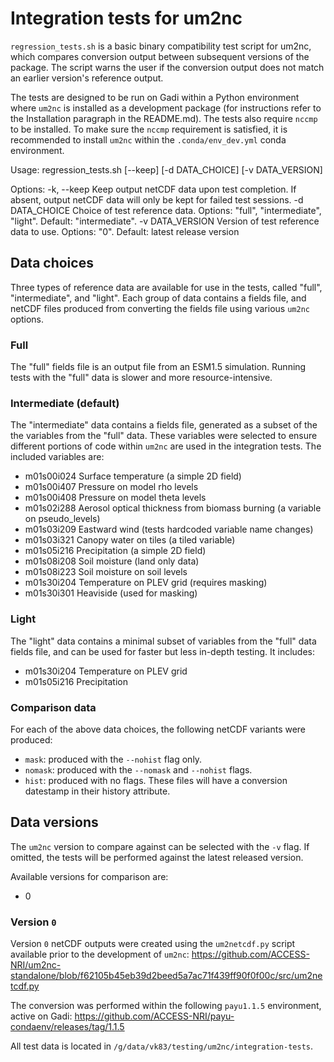 # Integration tests for um2nc

`regression_tests.sh` is a basic binary compatibility test script for um2nc,
which compares conversion output between subsequent versions of the
package. The script warns the user if the conversion output does
not match an earlier version's reference output.

The tests are designed to be run on Gadi within a Python environment where `um2nc` is installed as a development package (for instructions refer to the Installation paragraph in the README.md).
The tests also require `nccmp` to be installed. 
To make sure the `nccmp` requirement is satisfied, it is recommended to install `um2nc` within the `.conda/env_dev.yml` conda environment.

Usage:
    regression_tests.sh [--keep] [-d DATA_CHOICE] [-v DATA_VERSION]

Options:
    -k, --keep            Keep output netCDF data upon test completion.
                          If absent, output netCDF data will only be kept for failed test sessions. 
    -d    DATA_CHOICE     Choice of test reference data.
                                            Options: "full", "intermediate", "light".
                                            Default: "intermediate".
    -v    DATA_VERSION    Version of test reference data to use.
                                            Options: "0".
                                            Default: latest release version

## Data choices
Three types of reference data are available for use in the tests, called "full",
"intermediate", and "light". Each group of data contains a fields file, and
netCDF files produced from converting the fields file using various `um2nc` options.

### Full
The "full" fields file is an output file from an ESM1.5 simulation.
Running tests with the "full" data is slower and more resource-intensive.

### Intermediate (default)
The "intermediate" data contains a fields file, generated as a subset of the
the variables from the "full" data. These variables were selected to ensure
different portions of code within `um2nc` are used in the integration tests.
The included variables are:

* m01s00i024 Surface temperature (a simple 2D field)
* m01s00i407 Pressure on model rho levels
* m01s00i408 Pressure on model theta levels
* m01s02i288 Aerosol optical thickness from biomass burning (a variable on pseudo_levels)
* m01s03i209 Eastward wind (tests hardcoded variable name changes)
* m01s03i321 Canopy water on tiles (a tiled variable)
* m01s05i216 Precipitation (a simple 2D field)
* m01s08i208 Soil moisture (land only data)
* m01s08i223 Soil moisture on soil levels
* m01s30i204 Temperature on PLEV grid (requires masking)
* m01s30i301 Heaviside (used for masking)

### Light
The "light" data contains a minimal subset of variables from the "full" data
fields file, and can be used for faster but less in-depth testing. It includes:

* m01s30i204 Temperature on PLEV grid
* m01s05i216 Precipitation

### Comparison data
For each of the above data choices, the following netCDF variants were produced:

* `mask`: produced with the `--nohist` flag only.
* `nomask`: produced with the `--nomask` and `--nohist` flags.
* `hist`: produced with no flags. These files will have a conversion datestamp
in their history attribute.

## Data versions
The `um2nc` version to compare against can be selected with the `-v` flag.
If omitted, the tests will be performed against the latest released version.

Available versions for comparison are:
* 0

### Version `0`
Version `0` netCDF outputs were created using the `um2netcdf.py` script available
prior to the development of `um2nc`: https://github.com/ACCESS-NRI/um2nc-standalone/blob/f62105b45eb39d2beed5a7ac71f439ff90f0f00c/src/um2netcdf.py

The conversion was performed within the following `payu1.1.5` environment, active on Gadi:
https://github.com/ACCESS-NRI/payu-condaenv/releases/tag/1.1.5

All test data is located in `/g/data/vk83/testing/um2nc/integration-tests`.
